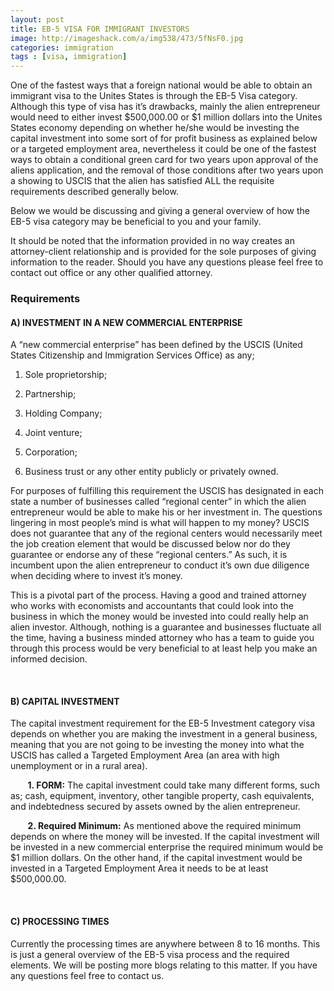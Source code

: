 ```yaml
---
layout: post
title: EB-5 VISA FOR IMMIGRANT INVESTORS
image: http://imageshack.com/a/img538/473/5fNsF0.jpg
categories:	immigration
tags : [visa, immigration]
---
```


One of the fastest ways that a foreign national would be able to obtain an immigrant visa to the Unites States is through the EB-5 Visa category. Although this type of visa has it’s drawbacks, mainly the alien entrepreneur would need to either invest $500,000.00 or $1 million dollars into the Unites States economy depending on whether he/she would be investing the capital investment into some sort of for profit business as explained below or a targeted employment area, nevertheless it could be one of the fastest ways to obtain a conditional green card for two years upon approval of the aliens application, and the removal of those conditions after two years upon a showing to USCIS that the alien has satisfied ALL the requisite requirements described generally below.

Below we would be discussing and giving a general overview of how the EB-5 visa category may be beneficial to you and your family. 

It should be noted that the information provided in no way creates an attorney-client relationship and is provided for the sole purposes of giving information to the reader. Should you have any questions please feel free to contact out office or any other qualified attorney.

### Requirements

#### A) INVESTMENT IN A NEW COMMERCIAL ENTERPRISE

A “new commercial enterprise” has been defined by the USCIS (United States Citizenship and Immigration Services Office) as any; 

1. Sole proprietorship; 

2. Partnership; 

3. Holding Company; 

4. Joint venture; 

5. Corporation; 

6. Business trust or any other entity publicly or privately owned. 

For purposes of fulfilling this requirement the USCIS has designated in each state a number of businesses called “regional center” in which the alien entrepreneur would be able to make his or her investment in. The questions lingering in most people’s mind is what will happen to my money? USCIS does not guarantee that any of the regional centers would necessarily meet the job creation element that would be discussed below nor do they guarantee or endorse any of these “regional centers.” As such, it is incumbent upon the alien entrepreneur to conduct it’s own due diligence when deciding where to invest it’s money. 

This is a pivotal part of the process. Having a good and trained attorney who works with economists and accountants that could look into the business in which the money would be invested into could really help an alien investor. Although, nothing is a guarantee and businesses fluctuate all the time, having a business minded attorney who has a team to guide you through this process would be very beneficial to at least help you make an informed decision. 

<br>

#### B) CAPITAL INVESTMENT 

The capital investment requirement for the EB-5 Investment category visa depends on whether you are making the investment in a general business, meaning that you are not going to be investing the money into what the USCIS has called a Targeted Employment Area (an area with high unemployment or in a rural area). 

&nbsp;&nbsp;&nbsp;&nbsp;&nbsp;&nbsp;	__1. FORM:__ The capital investment could take many different forms, such as; cash, equipment, inventory, other tangible property, cash equivalents, and indebtedness secured by assets owned by the alien entrepreneur. 

&nbsp;&nbsp;&nbsp;&nbsp;&nbsp;&nbsp;	__2. Required Minimum:__ As mentioned above the required minimum depends on where the money will be invested. If the capital investment will be invested in a new commercial enterprise the required minimum would be $1 million dollars. On the other hand, if the capital investment would be invested in a Targeted Employment Area it needs to be at least $500,000.00. 

<br>

#### C) PROCESSING TIMES

Currently the processing times are anywhere between 8 to 16 months. This is just a general overview of the EB-5 visa process and the required elements. We will be posting more blogs relating to this matter. If you have any questions feel free to contact us.